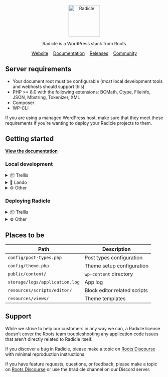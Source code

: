 <p align="center">
  <a href="https://roots.io/radicle/">
    <img alt="Radicle" src="https://cdn.roots.io/app/uploads/logo-radicle.svg" height="100">
  </a>
</p>

<p align="center">Radicle is a WordPress stack from Roots</p>

<p align="center">
  <a href="https://roots.io/radicle/">Website</a> &nbsp;&nbsp; <a href="https://roots.io/radicle/docs/installation/">Documentation</a> &nbsp;&nbsp; <a href="https://github.com/roots/radicle/releases">Releases</a> &nbsp;&nbsp; <a href="https://discourse.roots.io/c/radicle">Community</a>
</p>

## Server requirements

* Your document root must be configurable (_most_ local development tools and webhosts should support this)
* PHP >= 8.0 with the following extensions: BCMath, Ctype, Fileinfo, JSON, Mbstring, Tokenizer, XML
* Composer
* WP-CLI

If you are using a managed WordPress host, make sure that they meet these requirements if you're wanting to deploy your Radicle projects to them.

## Getting started

[**View the documentation**](https://roots.io/radicle/docs/)

### Local development

<details>
  <summary>📦 Trellis</summary>
  <br>

  Run `yarn && yarn build`

  Run `php .radicle-setup/trellis.php` to grab the latest version of Trellis and apply the necessary modifications for Radicle. After you've ran this script,
  navigate to the Trellis directory to init and start your project:

  ```shell
  $ php .radicle-setup/trellis.php
  $ cd trellis/
  $ trellis init
  $ trellis up
  ```

  You can remove the `.radicle-setup/` directory after you've ran the Trellis script, or if you aren't planning to use Trellis.

</details>

<details>
  <summary>🐳 Lando</summary>
  <br>

  1. In `bud.config.js`: Replace `http://radicle.test` with `https://radicle.lndo.site`
  1. Run `yarn && yarn build`
  1. Run `lando start`
  1. Visit `https://radicle.lndo.site/`

  You can run `lando login` to generate a passwordless wp-admin login URL (WordPress must first be installed)

</details>

<details>
  <summary>⚙️ Other</summary>
  <br>

  1. In `bud.config.js`: Replace `http://radicle.test` with your local dev server URL
  1. Run `yarn && yarn build`
  1. Run `composer install`
  1. Configure your local development setup to set the `public/` directory as the webroot.

</details>

### Deploying Radicle

<details>
  <summary>📦 Trellis</summary>
  <br>

  Want to deploy with GitHub Actions? Uncomment the deploy job from `.github/workflows/deploy.yml`.

  Otherwise, run `trellis deploy <environment>`.

</details>

<details>
  <summary>⚙️ Other</summary>
  <br>

  You will need to make sure that your deployment process handles the following:

  1. Run `yarn && yarn build` from the project root
  1. Copy contents of `public/dist/` folder to server (produced from `yarn build`)
  1. Run `wp acorn optimize`
  1. Run `wp acorn icons:cache` (if using Blade Icons)
  1. Run `wp login install --activate` (if wanting to use the WP-CLI login command)

</details>

## Places to be

| Path                            | Description                   |
|---------------------------------|-------------------------------|
| `config/post-types.php`         | Post types configuration      |
| `config/theme.php`              | Theme setup configuration     |
| `public/content/`               | `wp-content` directory        |
| `storage/logs/application.log`  | App log                       |
| `resources/scripts/editor/`     | Block editor related scripts  |
| `resources/views/`              | Theme templates               |

## Support

While we strive to help our customers in any way we can, a Radicle license doesn't cover the Roots team troubleshooting any application code issues that aren't directly related to Radicle itself.

If you discover a bug in Radicle, please make a topic on [Roots Discourse](https://discourse.roots.io/c/radicle) with minimal reproduction instructions.

If you have feature requests, questions, or feedback, please make a topic on [Roots Discourse](https://discourse.roots.io/c/radicle) or use the #radicle channel on our Discord server.
